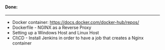 #### Done:

------------

- Docker container: https://docs.docker.com/docker-hub/repos/
- Dockerfile  - NGINX as a Reverse Proxy
- Setting up a Windows Host and Linux Host
- CI\CD - Install Jenkins in order to have a job that creates a Nginx container
